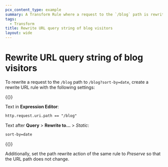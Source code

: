 ```yaml
---
pcx_content_type: example
summary: A Transform Rule where a request to the `/blog` path is rewritten to `/blog?sort-by=date`.
tags:
  - Transform
title: Rewrite URL query string of blog visitors
layout: wide
---
```


# Rewrite URL query string of blog visitors

To rewrite a request to the `/blog` path to `/blog?sort-by=date`, create a rewrite URL rule with the following settings:

{{<example>}}

Text in **Expression Editor**:

```txt
http.request.uri.path == "/blog"
```

Text after **Query** > **Rewrite to...** > _Static_:

```txt
sort-by=date
```

{{</example>}}

Additionally, set the path rewrite action of the same rule to _Preserve_ so that the URL path does not change.